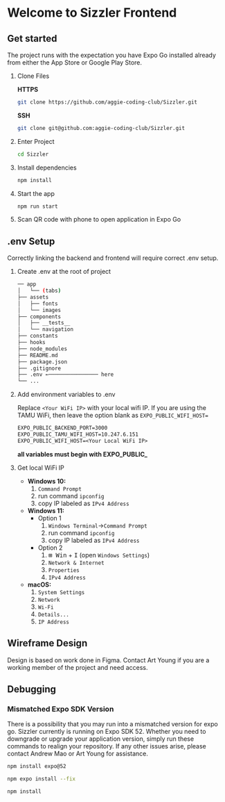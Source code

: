 # Welcome to Sizzler Frontend

## Get started

The project runs with the expectation you have Expo Go installed already from either the App Store or Google Play Store.

1. Clone Files

   **HTTPS**

   ```bash
   git clone https://github.com/aggie-coding-club/Sizzler.git
   ```

   **SSH**

   ```bash
   git clone git@github.com:aggie-coding-club/Sizzler.git
   ```

2. Enter Project

   ```bash
   cd Sizzler
   ```

3. Install dependencies

   ```bash
   npm install
   ```

4. Start the app

   ```bash
   npm run start
   ```

5. Scan QR code with phone to open application in Expo Go

## .env Setup

Correctly linking the backend and frontend will require correct .env setup.

1. Create .env at the root of project

   ```bash
   ── app
   │   └── (tabs)
   ├── assets
   │   ├── fonts
   │   └── images
   ├── components
   │   ├── __tests__
   │   └── navigation
   ├── constants
   ├── hooks
   ├── node_modules
   ├── README.md
   ├── package.json
   ├── .gitignore
   ├── .env ←──────────────── here
   └── ...
   ```

2. Add environment variables to .env

   Replace `<Your WiFi IP>` with your local wifi IP. If you are using the TAMU WiFi, then leave the option blank as `EXPO_PUBLIC_WIFI_HOST=`

   ```txt
   EXPO_PUBLIC_BACKEND_PORT=3000
   EXPO_PUBLIC_TAMU_WIFI_HOST=10.247.6.151
   EXPO_PUBLIC_WIFI_HOST=<Your Local WiFi IP>
   ```

   **all variables must begin with EXPO_PUBLIC_**

3. Get local WiFi IP

   - **Windows 10:**
     1. `Command Prompt`
     2. run command `ipconfig`
     3. copy IP labeled as `IPv4 Address`
   - **Windows 11:**
     - Option 1
       1. `Windows Terminal`→`Command Prompt`
       2. run command `ipconfig`
       3. copy IP labeled as `IPv4 Address`
     - Option 2
       1. <kbd>⊞ Win</kbd> + <kbd>I</kbd> (open `Windows Settings`)
       2. `Network & Internet`
       3. `Properties`
       4. `IPv4 Address`
   - **macOS:**
     1. `System Settings`
     2. `Network`
     3. `Wi-Fi`
     4. `Details...`
     5. `IP Address`

## Wireframe Design

Design is based on work done in Figma. Contact Art Young if you are a working member of the project and need access.

## Debugging

### Mismatched Expo SDK Version

There is a possibility that you may run into a mismatched version for expo go. Sizzler currently is running on Expo SDK 52. Whether you need to downgrade or upgrade your application version, simply run these commands to realign your repository. If any other issues arise, please contact Andrew Mao or Art Young for assistance.

```bash
npm install expo@52
```

```bash
npm expo install --fix
```

```bash
npm install
```